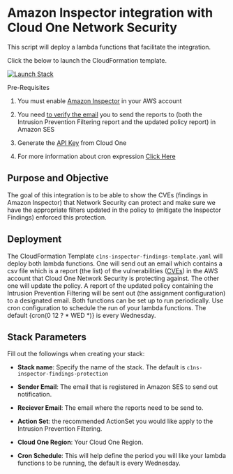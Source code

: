 
# Amazon Inspector integration with Cloud One Network Security 

This script will deploy a lambda functions that facilitate the integration. 

Click the below to launch the CloudFormation template.

[![Launch Stack](https://cdn.rawgit.com/buildkite/cloudformation-launch-stack-button-svg/master/launch-stack.svg)](https://console.aws.amazon.com/cloudformation/home#/stacks/new?stackName=c1ns-inspector-findings-protection&templateURL=https://vulnerabilitytestbucket.s3.amazonaws.com/c1ns-inspector-findings-template.yaml)


Pre-Requisites

1. You must enable [Amazon Inspector](https://docs.aws.amazon.com/inspector/latest/user/getting_started_tutorial.html) in your AWS account 


2. You need [to verify the email](https://docs.aws.amazon.com/ses/latest/dg/creating-identities.html) you to send the reports to (both the Intrusion Prevention Filtering report and the updated policy report) in Amazon SES

3. Generate the [API Key](https://cloudone.trendmicro.com/docs/identity-and-account-management/c1-api-key/) from Cloud One


4. For more information about cron expression [Click Here](https://www.designcise.com/web/tutorial/how-to-fix-parameter-scheduleexpression-is-not-valid-serverless-error)


## Purpose and Objective

The goal of this integration is to be able to show the CVEs (findings in Amazon Inspector) that Network Security can protect and make sure we have the appropriate filters updated in the policy to (mitigate the Inspector Findings) enforced this protection.

## Deployment

The CloudFormation Template ```c1ns-inspector-findings-template.yaml``` will deploy both lambda functions. One will send out an email which contains a csv file which is a report (the list) of the vulnerabilities ([CVEs](https://www.cve.org/About/Overview)) in the AWS account that Cloud One Network Security is protecting against. The other one will update the policy. A report of the updated policy containing the Intrusion Prevention Filtering will be sent out (the assignment configuration) to a designated email.
Both functions can be set up to run periodically.
Use cron configuration to schedule the run of your lambda functions. The default {cron(0 12 ? * WED *)} is every Wednesday.

## Stack Parameters

Fill out the followings when creating your stack:

- **Stack name**: Specify the name of the stack. The default is ```c1ns-inspector-findings-protection ```

- **Sender Email**: The email that is registered in Amazon SES to send out notification.

- **Reciever Email**: The email where the reports need to be send to.

- **Action Set**: the recommended ActionSet you would like apply to the Intrusion Prevention Filtering.

- **Cloud One Region**: Your Cloud One Region.

- **Cron Schedule**: This will help define the period you will like your lambda functions to be running, the default is every Wednesday. 